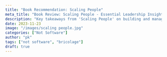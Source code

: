 ```yaml
---
title: "Book Recommendation: Scaling People"
meta_title: "Book Review: Scaling People - Essential Leadership Insights"
description: "Key takeaways from 'Scaling People' on building and managing high-performing teams"
date: 2023-11-23
image: "/images/scaling people.jpg"
categories: ["Not Software"]
author: "pk"
tags: ["not software", "bricolage"]
draft: true
---
```


